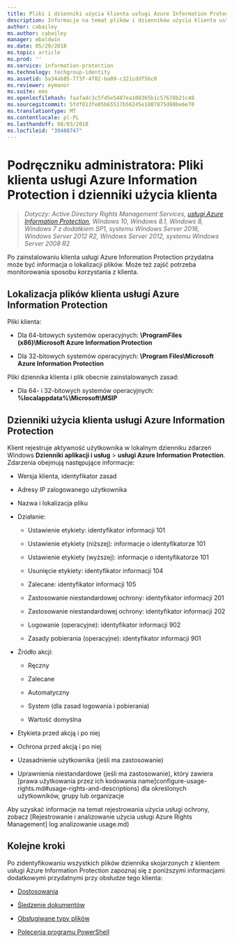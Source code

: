 ```yaml
---
title: Pliki i dzienniki użycia klienta usługi Azure Information Protection
description: Informacje na temat plików i dzienników użycia klienta usługi Azure Information Protection dla systemu Windows.
author: cabailey
ms.author: cabailey
manager: mbaldwin
ms.date: 05/29/2018
ms.topic: article
ms.prod: ''
ms.service: information-protection
ms.technology: techgroup-identity
ms.assetid: 5a34ab85-773f-4782-ba09-c321cddf5bc0
ms.reviewer: eymanor
ms.suite: ems
ms.openlocfilehash: faafadc3c5f45e5407ea108365b1c57678b21c48
ms.sourcegitcommit: 5fdf013fe05b65517b56245e1807875d80be6e70
ms.translationtype: MT
ms.contentlocale: pl-PL
ms.lasthandoff: 08/03/2018
ms.locfileid: "39488747"
---
```

# <a name="admin-guide-azure-information-protection-client-files-and-client-usage-logging"></a>Podręczniku administratora: Pliki klienta usługi Azure Information Protection i dzienniki użycia klienta

>*Dotyczy: Active Directory Rights Management Services, [usługi Azure Information Protection](https://azure.microsoft.com/pricing/details/information-protection), Windows 10, Windows 8.1, Windows 8, Windows 7 z dodatkiem SP1, systemu Windows Server 2016, Windows Server 2012 R2, Windows Server 2012, systemu Windows Server 2008 R2*

Po zainstalowaniu klienta usługi Azure Information Protection przydatna może być informacja o lokalizacji plików. Może też zajść potrzeba monitorowania sposobu korzystania z klienta.

## <a name="file-locations-for-the-azure-information-protection-client"></a>Lokalizacja plików klienta usługi Azure Information Protection

Pliki klienta:   

- Dla 64-bitowych systemów operacyjnych: **\ProgramFiles (x86)\Microsoft Azure Information Protection**

- Dla 32-bitowych systemów operacyjnych: **\Program Files\Microsoft Azure Information Protection**

Pliki dziennika klienta i plik obecnie zainstalowanych zasad:

- Dla 64- i 32-bitowych systemów operacyjnych: **%localappdata%\Microsoft\MSIP**

## <a name="usage-logging-for-the-azure-information-protection-client"></a>Dzienniki użycia klienta usługi Azure Information Protection

Klient rejestruje aktywność użytkownika w lokalnym dzienniku zdarzeń Windows **Dzienniki aplikacji i usług** > **usługi Azure Information Protection**. Zdarzenia obejmują następujące informacje:

- Wersja klienta, identyfikator zasad

- Adresy IP zalogowanego użytkownika

- Nazwa i lokalizacja pliku

- Działanie:

    - Ustawienie etykiety: identyfikator informacji 101
    
    - Ustawienie etykiety (niższej): informacje o identyfikatorze 101
    
    - Ustawienie etykiety (wyższej): informacje o identyfikatorze 101
    
    - Usunięcie etykiety: identyfikator informacji 104
   
    - Zalecane: identyfikator informacji 105
    
    - Zastosowanie niestandardowej ochrony: identyfikator informacji 201
    
    - Zastosowanie niestandardowej ochrony: identyfikator informacji 202
    
    - Logowanie (operacyjne): identyfikator informacji 902
    
    - Zasady pobierania (operacyjne): identyfikator informacji 901
    
- Źródło akcji:
    
    - Ręczny 
    
    - Zalecane
    
    - Automatyczny  
    
    - System (dla zasad logowania i pobierania)
    
    - Wartość domyślna
    
- Etykieta przed akcją i po niej 
    
- Ochrona przed akcją i po niej
    
- Uzasadnienie użytkownika (jeśli ma zastosowanie)

- Uprawnienia niestandardowe (jeśli ma zastosowanie), który zawiera [prawa użytkowania przez ich kodowania name]configure-usage-rights.md#usage-rights-and-descriptions) dla określonych użytkowników, grupy lub organizacje
    
Aby uzyskać informacje na temat rejestrowania użycia usługi ochrony, zobacz [Rejestrowanie i analizowanie użycia usługi Azure Rights Management] log analizowanie usage.md)



## <a name="next-steps"></a>Kolejne kroki
Po zidentyfikowaniu wszystkich plików dziennika skojarzonych z klientem usługi Azure Information Protection zapoznaj się z poniższymi informacjami dodatkowymi przydatnymi przy obsłudze tego klienta:

- [Dostosowania](client-admin-guide-customizations.md)

- [Śledzenie dokumentów](client-admin-guide-document-tracking.md)

- [Obsługiwane typy plików](client-admin-guide-file-types.md)

- [Polecenia programu PowerShell](client-admin-guide-powershell.md)

